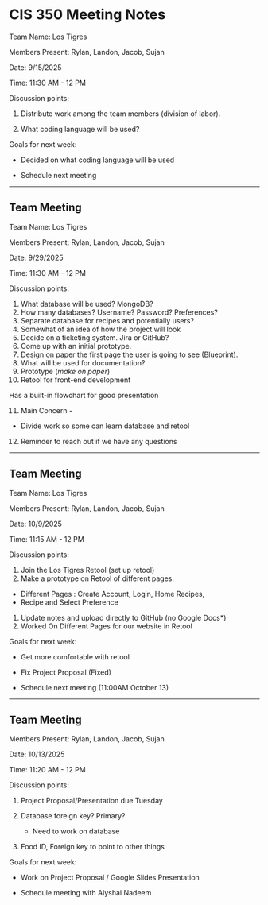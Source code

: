 # CIS 350 Meeting Notes
Team Name: Los Tigres 

Members Present: Rylan, Landon, Jacob, Sujan

Date: 9/15/2025

Time: 11:30 AM - 12 PM

Discussion points: 

1. Distribute work among the team members (division of labor).

2. What coding language will be used?

Goals for next week:

* Decided on what coding language will be used

* Schedule next meeting

------------
## Team Meeting
Team Name: Los Tigres 

Members Present: Rylan, Landon, Jacob, Sujan

Date: 9/29/2025

Time: 11:30 AM - 12 PM

Discussion points:

1. What database will be used? MongoDB?
2. How many databases? Username? Password? Preferences?
3. Separate database for recipes and potentially users?
4. Somewhat of an idea of how the project will look
5. Decide on a ticketing system. Jira or GitHub?
6. Come up with an initial prototype.
7. Design on paper the first page the user is going to see (Blueprint).
8. What will be used for documentation?
9. Prototype (*make on paper*)
10. Retool for front-end development

Has a built-in flowchart for good presentation

11. Main Concern - 
* Divide work so some can learn database and retool
12. Reminder to reach out if we have any questions

-------
## Team Meeting
Team Name: Los Tigres 

Members Present: Rylan, Landon, Jacob, Sujan

Date: 10/9/2025

Time: 11:15 AM - 12 PM

Discussion points: 

1. Join the Los Tigres Retool (set up retool)
2. Make a prototype on Retool of different pages.

* Different Pages : Create Account, Login, Home Recipes,
* Recipe and Select Preference

1. Update notes and upload directly to GitHub (no Google Docs*)
2. Worked On Different Pages for our website in Retool

Goals for next week:

* Get more comfortable with retool

* Fix Project Proposal (Fixed)

* Schedule next meeting (11:00AM October 13)
-------------

Team Meeting
-------
Members Present: Rylan, Landon, Jacob, Sujan

Date: 10/13/2025

Time: 11:20 AM - 12 PM

Discussion points: 

1. Project Proposal/Presentation due Tuesday

2. Database foreign key? Primary?
   
   * Need to work on database

3. Food ID, Foreign key to point to other things

Goals for next week:

* Work on Project Proposal / Google Slides Presentation

*  Schedule meeting with Alyshai Nadeem
